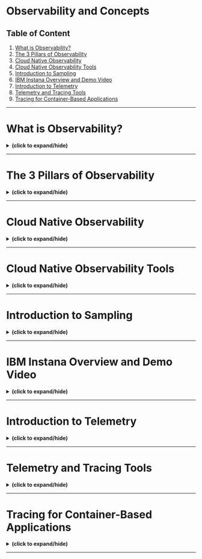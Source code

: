 # Observability and Concepts

## Table of Content

1. [What is Observability?](#intro)
2. [The 3 Pillars of Observability](#three_pillars)
3. [Cloud Native Observability](#cloud_observability)
4. [Cloud Native Observability Tools](#cloud_observability_tools)
5. [Introduction to Sampling](#sampling_intro)
6. [IBM Instana Overview and Demo Video](#ibm_instana)
7. [Introduction to Telemetry](#telemetry_intro)
8. [Telemetry and Tracing Tools](#telemetry_tracing_tools)
9. [Tracing for Container-Based Applications](#tracing_container)

---

<a id="intro"></a>
# What is Observability?
<details close>
<summary><b>(click to expand/hide)</b></summary>
<!-- MarkdownTOC -->

## Overview
Observability is a term in engineering and computer science that refers to the ability to understand the internal state of a system using its external outputs. This concept is crucial in modern software development, especially within microservices architecture, where systems consist of numerous interacting services.

## Definition and Importance
- **Definition**: Observability allows operators and developers to diagnose issues and understand a system's behavior under various circumstances by examining its external behavior.
- **Importance**: It enables quicker identification and resolution of issues, enhancing system reliability and efficiency.

## Observability vs. Monitoring
- **Monitoring**: Involves the collection and analysis of data (like metrics or logs) to track system performance over time. It's a reactive approach that provides a limited view of the system.
- **Observability**: Goes beyond monitoring by analyzing data in real time to offer comprehensive insights into system behavior. It's a proactive approach, allowing for real-time queries about the system without predefined metrics.

## Benefits of Observability
1. **Application Performance Monitoring**: Quickly pinpoint the root causes of performance issues, particularly in cloud-native and microservices environments.
2. **Infrastructure and Cloud Monitoring**:
   - Enhances application uptime and performance.
   - Reduces time to resolve issues.
   - Detects cloud latency and optimizes resource utilization.
3. **User Experience**:
   - Proactively resolves problems before they affect users.
   - Improves customer satisfaction and retention, boosting reputation and competitive advantage.

## Key Takeaways
- Observability provides detailed insights into a system's internal workings, allowing for more efficient problem diagnosis and system optimization.
- It delivers significant benefits to IT teams, organizations, application developers, and users, improving overall system performance and user experience.

<!-- /MarkdownTOC -->
</details>

---

<a id="three_pillars"></a>
# The 3 Pillars of Observability
<details close>
<summary><b>(click to expand/hide)</b></summary>
<!-- MarkdownTOC -->

## Introduction
The three pillars of observability—logs, metrics, and traces—are crucial for understanding complex system behaviors, particularly in sophisticated microservices-based applications. These pillars enable software engineers to diagnose and resolve performance problems comprehensively.

## Definitions of the Three Pillars
1. **Logs**:
   - **Description**: Records of events, typically in textual form, generated by infrastructure components like network devices and servers, as well as platform software.
   - **Details**: Logs provide granular, sequential records of events, capturing detailed information about application requests and exceptions, which are vital for troubleshooting.
   
2. **Metrics**:
   - **Description**: Numerical data representing the health of system components, accessed through APIs or generated via telemetry.
   - **Details**: Metrics offer aggregated data such as response times and error rates, providing a high-level view of system performance.

3. **Traces**:
   - **Description**: Records of the pathways or workflows through the application logic, following transactions across different services.
   - **Details**: Traces illustrate the end-to-end workflow of requests through a distributed system, helping pinpoint bottlenecks in the service.

## Advantages of Each Pillar
- **Logs**:
  - Easy to generate with minimal developer integration.
  - Human-readable and capable of detailed event recording.
  - Allows retrospective analysis of incidents.
  
- **Metrics**:
  - Quantitative and intuitive for setting alert thresholds.
  - Cost-effective in terms of storage and retrieval.
  - Excellent for monitoring trends and system changes.
  
- **Traces**:
  - Ideal for pinpointing specific components or steps where issues occur.
  - Provides detailed, context-specific records of request flows.
  - Facilitates debugging in distributed systems.

## Conclusion
The combination of logs, metrics, and traces forms a robust framework for observability, offering teams a holistic view of system behavior. This approach not only aids in diagnosing complex issues but also enhances problem-solving efficiency in microservices environments.

## Key Takeaways
- **Logs** capture detailed, event-specific information, facilitating in-depth troubleshooting.
- **Metrics** provide a macro view of system health and performance, useful for trend analysis and alerting.
- **Traces** offer a micro view of individual request paths, critical for identifying and resolving performance bottlenecks in distributed architectures.

<!-- /MarkdownTOC -->
</details>

---

<a id="cloud_observability"></a>
# Cloud Native Observability
<details close>
<summary><b>(click to expand/hide)</b></summary>
<!-- MarkdownTOC -->


<!-- /MarkdownTOC -->
</details>

---

<a id="cloud_observability_tools"></a>
# Cloud Native Observability Tools
<details close>
<summary><b>(click to expand/hide)</b></summary>
<!-- MarkdownTOC -->


<!-- /MarkdownTOC -->
</details>

---

<a id="sampling_intro"></a>
# Introduction to Sampling
<details close>
<summary><b>(click to expand/hide)</b></summary>
<!-- MarkdownTOC -->


<!-- /MarkdownTOC -->
</details>

---

<a id="ibm_instana"></a>
# IBM Instana Overview and Demo Video
<details close>
<summary><b>(click to expand/hide)</b></summary>
<!-- MarkdownTOC -->


<!-- /MarkdownTOC -->
</details>

---

<a id="telemetry_intro"></a>
# Introduction to Telemetry
<details close>
<summary><b>(click to expand/hide)</b></summary>
<!-- MarkdownTOC -->


<!-- /MarkdownTOC -->
</details>

---

<a id="telemetry_tracing_tools"></a>
# Telemetry and Tracing Tools
<details close>
<summary><b>(click to expand/hide)</b></summary>
<!-- MarkdownTOC -->


<!-- /MarkdownTOC -->
</details>

---

<a id="tracing_container"></a>
# Tracing for Container-Based Applications
<details close>
<summary><b>(click to expand/hide)</b></summary>
<!-- MarkdownTOC -->


<!-- /MarkdownTOC -->
</details>

---
